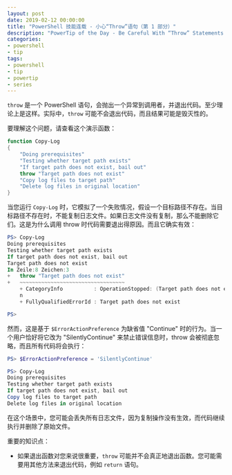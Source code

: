 ```yaml
---
layout: post
date: 2019-02-12 00:00:00
title: "PowerShell 技能连载 - 小心“Throw”语句（第 1 部分）"
description: "PowerTip of the Day - Be Careful With “Throw” Statements (Part 1)"
categories:
- powershell
- tip
tags:
- powershell
- tip
- powertip
- series
---
```

`throw` 是一个 PowerShell 语句，会抛出一个异常到调用者，并退出代码。至少理论上是这样。实际中，`throw` 可能不会退出代码，而且结果可能是毁灭性的。

要理解这个问题，请查看这个演示函数：

```powershell
function Copy-Log
{
    "Doing prerequisites"
    "Testing whether target path exists"
    "If target path does not exist, bail out"
    throw "Target path does not exist"
    "Copy log files to target path"
    "Delete log files in original location"
}
```

当您运行 `Copy-Log` 时，它模拟了一个失败情况，假设一个目标路径不存在。当目标路径不存在时，不能复制日志文件。如果日志文件没有复制，那么不能删除它们。这是为什么调用 throw 时代码需要退出得原因。而且它确实有效：

```powershell
PS> Copy-Log
Doing prerequisites
Testing whether target path exists
If target path does not exist, bail out
Target path does not exist
In Zeile:8 Zeichen:3
+   throw "Target path does not exist"
+   ~~~~~~~~~~~~~~~~~~~~~~~~~~~~~~~~~~
    + CategoryInfo          : OperationStopped: (Target path does not exist:String) [], RuntimeExceptio 
    n
    + FullyQualifiedErrorId : Target path does not exist

PS> 
```

然而，这是基于 `$ErrorActionPreference` 为缺省值 "Continue" 时的行为。当一个用户恰好将它改为 "SilentlyContinue" 来禁止错误信息时，throw 会被彻底忽略，而且所有代码将会执行：

```powershell
PS> $ErrorActionPreference = 'SilentlyContinue'

PS> Copy-Log
Doing prerequisites
Testing whether target path exists
If target path does not exist, bail out
Copy log files to target path
Delete log files in original location
```

在这个场景中，您可能会丢失所有日志文件，因为复制操作没有生效，而代码继续执行并删除了原始文件。

重要的知识点：

* 如果退出函数对您来说很重要，`throw` 可能并不会真正地退出函数。您可能需要用其他方法来退出代码，例如 `return` 语句。

<!--本文国际来源：[Be Careful With “Throw” Statements (Part 1)](https://community.idera.com/database-tools/powershell/powertips/b/tips/posts/be-careful-with-throw-statements-part-1)-->

